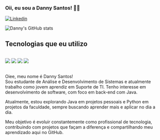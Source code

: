 ### Oii, eu sou a Danny Santos! 👋🏽

[![Linkedin](https://img.shields.io/badge/LinkedIn-0077B5?style=for-the-badge&logo=linkedin&logoColor=white)](www.linkedin.com/in/dannykevelyn)

![Danny's GitHub stats](https://github-readme-stats.vercel.app/api?username=dannykvlyn&show_icons=true&theme=synthwave)

## Tecnologias que eu utilizo 
<div style="display: inline_block"> <br/>
<img alt:"html5" src="https://img.shields.io/badge/HTML5-E34F26?style=for-the-badge&logo=html5&logoColor=white"/>
<img alt:"CSS3" src="https://img.shields.io/badge/CSS3-1572B6?style=for-the-badge&logo=css3&logoColor=white"/>
<img alt:"JS" src="https://img.shields.io/badge/JavaScript-F7DF1E?style=for-the-badge&logo=javascript&logoColor=black"/>
<img alt:"Java24" src="https://img.shields.io/badge/Java-ED8B00?style=for-the-badge&logo=openjdk&logoColor=white"/>
</div> <br/>

<p>
Oiee, meu nome é Danny Santos! <br/>
Sou estudante de Análise e Desenvolvimento de Sistemas e atualmente trabalho como jovem aprendiz em Suporte de TI. Tenho interesse em desenvolvimento de software, com foco em back-end com Java.

Atualmente, estou explorando Java em projetos pessoais e Python em projetos da faculdade, sempre buscando aprender mais e aplicar no dia a dia.

Meu objetivo é evoluir constantemente como profissional de tecnologia, contribuindo com projetos que façam a diferença e compartilhando meu aprendizado aqui no GitHub.
</p>